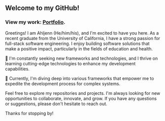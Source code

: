 ## Welcome to my GitHub!

### View my work: [Portfolio](https://ahljenn.vercel.app/).

Greetings! I am Ahljenn (He/him/his), and I'm excited to have you here. As a recent graduate from the University of California, I have a strong passion for full-stack software engineering. I enjoy building software solutions that make a positive impact, particularly in the fields of education and health.

🤔 I'm constantly seeking new frameworks and technologies, and I thrive on learning cutting-edge technologies to enhance my development capabilities.

🔭 Currently, I'm diving deep into various frameworks that empower me to expedite the development process for complex systems.

Feel free to explore my repositories and projects. I'm always looking for new opportunities to collaborate, innovate, and grow. If you have any questions or suggestions, please don't hesitate to reach out.

Thanks for stopping by!
